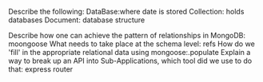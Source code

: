 Describe the following: 
 DataBase:where date is stored
 Collection: holds databases 
 Document: database structure

Describe how one can achieve the pattern of relationships in MongoDB: moongoose
What needs to take place at the schema level: refs
How do we 'fill' in the appropriate relational data using mongoose:.populate
Explain a way to break up an API into Sub-Applications, which tool did we use to do that: express router